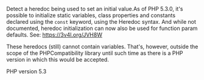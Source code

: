 Detect a heredoc being used to set an initial value.As of PHP 5.3.0, it's possible to initialize static variables, class properties
and constants declared using the `const` keyword, using the Heredoc syntax.
And while not documented, heredoc initialization can now also be used for function param defaults.
See: https://3v4l.org/JVH8W

These heredocs (still) cannot contain variables. That's, however, outside the scope of the
PHPCompatibility library until such time as there is a PHP version in which this would be accepted.

PHP version 5.3